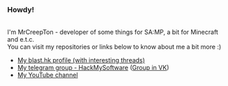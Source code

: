 <h3>Howdy!</h3><br>
I'm MrCreepTon - developer of some things for SA:MP, a bit for Minecraft and e.t.c.<br>
You can visit my repositories or links below to know about me a bit more :)<br>
<ul>
  <li><a href="https://www.blast.hk/members/68417/">My blast.hk profile (with interesting threads)</a>
  <li><a href="https://t.me/hackmysoftware">My telegram group - HackMySoftware</a> (<a href="https://vk.com/hackmysoftware">Group in VK</a>)
  <li><a href="https://www.youtube.com/channel/UC0OomLpuiaKEOEedFN_tJsw">My YouTube channel</a>
</ul>
